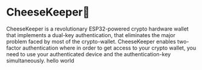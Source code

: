 # CheeseKeeper🧀
CheeseKeeper is a revolutionary ESP32-powered crypto hardware wallet that implements a dual-key authentication, that eliminates the major problem faced by most of the crypto-wallet.
CheeseKeeper enables two-factor authentication where in order to get access to your crypto wallet, you need to use your authenticated device and the authentication-key simultaneously. 
hello world